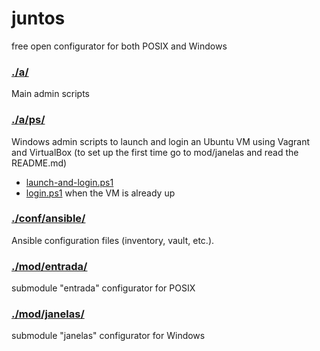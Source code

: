 # juntos
free open configurator for both POSIX and Windows

### [./a/](a)
Main admin scripts

### [./a/ps/](a/ps)
Windows admin scripts to launch and login an Ubuntu VM using Vagrant and VirtualBox
(to set up the first time go to mod/janelas and read the README.md)
* [launch-and-login.ps1](a/ps/launch-and-login.ps1)
* [login.ps1](a/ps/login.ps1) when the VM is already up

### [./conf/ansible/](conf/ansible)
Ansible configuration files (inventory, vault, etc.).

### [./mod/entrada/](mod/entrada)
submodule "entrada" configurator for POSIX

### [./mod/janelas/](mod/janelas)
submodule "janelas" configurator for Windows
